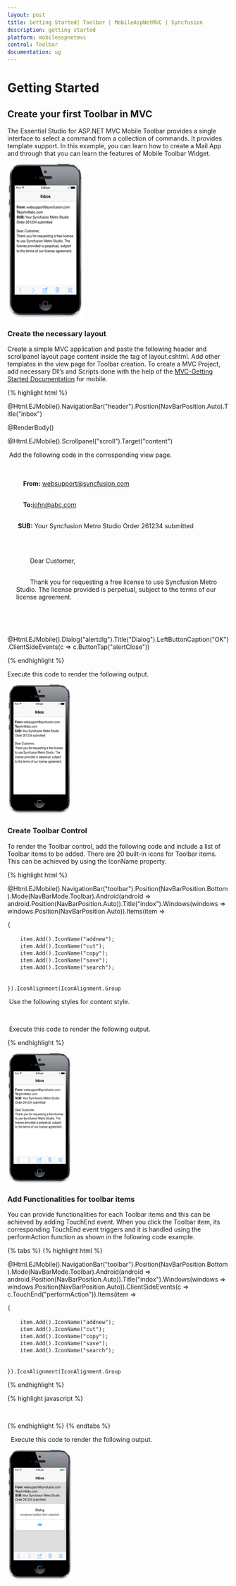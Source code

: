 ```yaml
---
layout: post
title: Getting Started| Toolbar | MobileAspNetMVC | Syncfusion
description: getting started
platform: mobileaspnetmvc
control: Toolbar
documentation: ug
---
```


# Getting Started

## Create your first Toolbar in MVC

The Essential Studio for ASP.NET MVC Mobile Toolbar provides a single interface to select a command from a collection of commands. It provides template support. In this example, you can learn how to create a Mail App and through that you can learn the features of Mobile Toolbar Widget.



![](Getting-Started_images/Getting-Started_img1.png)



### Create the necessary layout

Create a simple MVC application and paste the following header and scrollpanel layout page content inside the <body> tag of layout.cshtml. Add other templates in the view page for Toolbar creation. To create a MVC Project, add necessary Dll’s and Scripts done with the help of the [MVC-Getting Started Documentation](http://help.syncfusion.com/js/) for mobile.

{% highlight html %}

@Html.EJMobile().NavigationBar("header").Position(NavBarPosition.Auto).Title("inbox")

<div id="content">

@RenderBody()

</div>

@Html.EJMobile().Scrollpanel("scroll").Target("content")

 Add the following code in the corresponding view page.

<!--Add Toolbar control here. -->



<!-- Inbox sample content-->

<div id="mailContent" style="padding: 20px;">

    <b>From:</b> websupport@syncfusion.com<br /><br />

    <b>To:</b>john@abc.com</br><br />

 <b>SUB:</b> Your Syncfusion Metro Studio Order 261234 submitted<br /><br />

    <p>

        Dear Customer,<br /><br />

        Thank you for requesting a free license to use Syncfusion Metro Studio. The license provided is perpetual, subject to the terms of our license agreement.

    </p>

</div>



@Html.EJMobile().Dialog("alertdlg").Title("Dialog").LeftButtonCaption("OK").ClientSideEvents(c => c.ButtonTap("alertClose"))

{% endhighlight %}

Execute this code to render the following output.

![](Getting-Started_images/Getting-Started_img2.png)



### Create Toolbar Control

To render the Toolbar control, add the following code and include a list of Toolbar items to be added. There are 20 built-in icons for Toolbar items. This can be achieved by using the IconName property.

{% highlight html %}

  @Html.EJMobile().NavigationBar("toolbar").Position(NavBarPosition.Bottom).Mode(NavBarMode.Toolbar).Android(android => android.Position(NavBarPosition.Auto)).Title("indox").Windows(windows => windows.Position(NavBarPosition.Auto)).Items(item =>

    {

        item.Add().IconName("addnew");
        item.Add().IconName("cut");
        item.Add().IconName("copy");
        item.Add().IconName("save");
        item.Add().IconName("search");
    

    }).IconAlignment(IconAlignment.Group

 Use the following styles for content style.

        <style>

           .e-m-header.e-m-android {

               display: none;

           }

      </style>

 Execute this code to render the following output.

{% endhighlight %}

![](Getting-Started_images/Getting-Started_img3.png)



### Add Functionalities for toolbar items 

You can provide functionalities for each Toolbar items and this can be achieved by adding TouchEnd event. When you click the Toolbar item, its corresponding TouchEnd event triggers and it is handled using the performAction function as shown in the following code example. 

{% tabs %}
{% highlight html %}

  @Html.EJMobile().NavigationBar("toolbar").Position(NavBarPosition.Bottom).Mode(NavBarMode.Toolbar).Android(android => android.Position(NavBarPosition.Auto)).Title("indox").Windows(windows => windows.Position(NavBarPosition.Auto)).ClientSideEvents(c => c.TouchEnd("performAction")).Items(item =>

    {

        item.Add().IconName("addnew");
        item.Add().IconName("cut");
        item.Add().IconName("copy");
        item.Add().IconName("save");
        item.Add().IconName("search");
    

    }).IconAlignment(IconAlignment.Group

{% endhighlight %}

{% highlight javascript %}

 <script>

    $(document).ready(function (args) {

        window.dialogObject = $("#alertdlg").data("ejmDialog"); //creating object for dialog

    });

    // toolbar touch end event

    function performAction(args) {

        var itemName = args.iconname;// to get the toolbar item name

        $("#dialogContent").append(itemName + " toolbar item selected."); // appends the content to the dialog

        window.dialogObject.open();// to show dialog

    }

    //Closes dialog

    function alertClose(args) {

        $("#dialogContent").empty(); //empties dialog content

        window.dialogObject.close(); //closes dialog

    }

</script>

{% endhighlight %}
{% endtabs %}

  Execute this code to render the following output.

![](Getting-Started_images/Getting-Started_img4.png)



